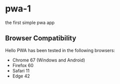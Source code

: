 # pwa-1

the first simple pwa app

## Browser Compatibility

Hello PWA has been tested in the following browsers:

* Chrome 67 (Windows and Android)
* Firefox 60
* Safari 11
* Edge 42
